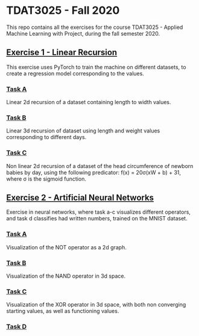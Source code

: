 # TDAT3025 - Fall 2020
This repo contains all the exercises for the course TDAT3025 - Applied Machine Learning with Project, during the fall semester 2020.
## [Exercise 1 - Linear Recursion](/Øving-1)
This exercise uses PyTorch to train the machine on different datasets, to create a regression model corresponding to the values.
### [Task A](/Øving-1/task-a.py)
Linear 2d recursion of a dataset containing length to width values.
### [Task B](/Øving-1/task-b.py)
Linear 3d recursion of dataset using length and weight values corresponding to different days.
### [Task C](/Øving-1/task-c.py)
Non linear 2d recursion of a dataset of the head circumference of newborn babies by day, using the following predicator: f(x) = 20σ(xW + b) + 31, where σ is the sigmoid function.
## [Exercise 2 - Artificial Neural Networks](/Øving-2)
Exercise in neural networks, where task a-c visualizes different operators, and task d classifies had written numbers, trained on the MNIST dataset.
### [Task A](/Øving-2/task-a.py)
Visualization of the NOT operator as a 2d graph.
### [Task B](/Øving-2/task-b.py)
Visualization of the NAND operator in 3d space.
### [Task C](/Øving-2/task-c.py)
Visualization of the XOR operator in 3d space, with both non converging starting values, as well as functioning values. 
### [Task D](/Øving-2/task-d.py)
